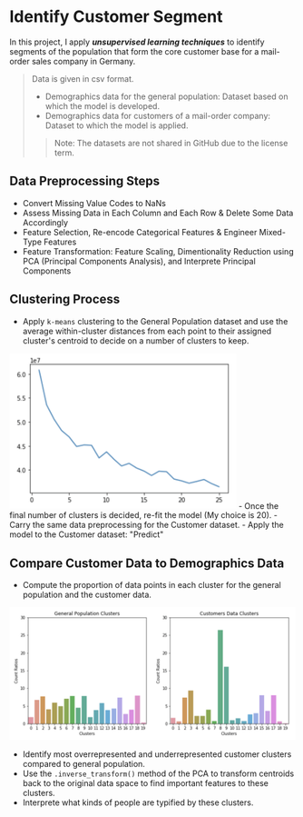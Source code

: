 # Identify Customer Segment

In this project, I apply ***unsupervised learning techniques*** to identify segments of the population that form the core customer base for a mail-order sales company in Germany. 

> Data is given in csv format. 
> - Demographics data for the general population: Dataset based on which the model is developed.
> - Demographics data for customers of a mail-order company: Dataset to which the model is applied.
>> Note: The datasets are not shared in GitHub due to the license term. 



## Data Preprocessing Steps
- Convert Missing Value Codes to NaNs
- Assess Missing Data in Each Column and Each Row & Delete Some Data Accordingly
- Feature Selection, Re-encode Categorical Features & Engineer Mixed-Type Features
- Feature Transformation: Feature Scaling, Dimentionality Reduction using PCA (Principal Components Analysis), and Interprete Principal Components

## Clustering Process
- Apply `k-means` clustering to the General Population dataset and use the average within-cluster distances from each point to their assigned cluster's centroid to decide on a number of clusters to keep.

<img src="https://github.com/sooolee/Identify-Customer-Segments_Unsupervised-Learning/blob/main/images/num_cluster.png?raw=true" width="400">
- Once the final number of clusters is decided, re-fit the model (My choice is 20).
- Carry the same data preprocessing for the Customer dataset.
- Apply the model to the Customer dataset: "Predict"

## Compare Customer Data to Demographics Data
- Compute the proportion of data points in each cluster for the general population and the customer data. 

<img src="https://github.com/sooolee/Identify-Customer-Segments_Unsupervised-Learning/blob/main/images/gen-to-cust.png?raw=true" width="600">

- Identify most overrepresented and underrepresented customer clusters compared to general population.
- Use the `.inverse_transform()` method of the PCA to transform centroids back to the original data space to find important features to these clusters.
- Interprete what kinds of people are typified by these clusters. 